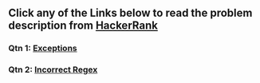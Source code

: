 ## Click any of the Links below to read the problem description from [HackerRank](https://www.hackerrank.com/)

### Qtn 1: [Exceptions](https://www.hackerrank.com/challenges/exceptions/problem?isFullScreen=true)

### Qtn 2: [Incorrect Regex](https://www.hackerrank.com/challenges/incorrect-regex/problem?isFullScreen=true)
